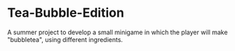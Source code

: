 # Tea-Bubble-Edition
A summer project to develop a small minigame in which the player will make "bubbletea", using different ingredients.
